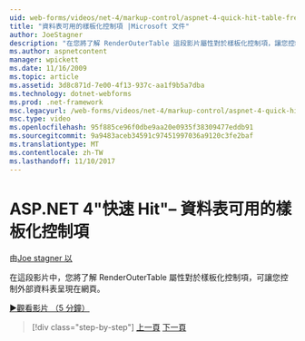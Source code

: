 ```yaml
---
uid: web-forms/videos/net-4/markup-control/aspnet-4-quick-hit-table-free-templated-controls
title: "資料表可用的樣板化控制項 |Microsoft 文件"
author: JoeStagner
description: "在您將了解 RenderOuterTable 這段影片屬性對於樣板化控制項，讓您控制外部資料表是不是呈現..."
ms.author: aspnetcontent
manager: wpickett
ms.date: 11/16/2009
ms.topic: article
ms.assetid: 3d8c871d-7e00-4f13-937c-aa1f9b5a7dba
ms.technology: dotnet-webforms
ms.prod: .net-framework
msc.legacyurl: /web-forms/videos/net-4/markup-control/aspnet-4-quick-hit-table-free-templated-controls
msc.type: video
ms.openlocfilehash: 95f885ce96f0dbe9aa20e0935f38309477eddb91
ms.sourcegitcommit: 9a9483aceb34591c97451997036a9120c3fe2baf
ms.translationtype: MT
ms.contentlocale: zh-TW
ms.lasthandoff: 11/10/2017
---
```

<a name="aspnet-4-quick-hit--table-free-templated-controls"></a>ASP.NET 4"快速 Hit"– 資料表可用的樣板化控制項
====================
由[Joe stagner 以](https://github.com/JoeStagner)

在這段影片中，您將了解 RenderOuterTable 屬性對於樣板化控制項，可讓您控制外部資料表呈現在網頁。 

[&#9654;觀看影片 （5 分鐘）](https://channel9.msdn.com/Blogs/ASP-NET-Site-Videos/aspnet-4-quick-hit-table-free-templated-controls)

>[!div class="step-by-step"]
[上一頁](aspnet-4-quick-hit-new-rendering-option-for-check-box-lists-and-radio-button-lists.md)
[下一頁](aspnet-4-quick-hit-tableless-menu-control.md)
